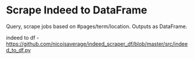 # Scrape Indeed to DataFrame

Query, scrape jobs based on #pages/term/location. Outputs as DataFrame. 

indeed to df - https://github.com/nicoisaverage/indeed_scraper_df/blob/master/src/indeed_to_df.py
